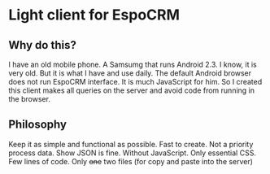 # Light client for EspoCRM

## Why do this?

I have an old mobile phone. A Samsumg that runs Android 2.3. I know, it is very old. But it is what I have and use daily. The default Android browser does not run EspoCRM interface. It is much JavaScript for him. So I created this client makes all queries on the server and avoid code from running in the browser.


## Philosophy

Keep it as simple and functional as possible. Fast to create. Not a priority process data. Show JSON is fine. Without JavaScript. Only essential CSS. Few lines of code. Only ~~one~~ two files (for copy and paste into the server)